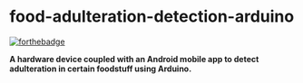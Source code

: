 # food-adulteration-detection-arduino
[![forthebadge](https://forthebadge.com/images/badges/built-for-android.svg)](https://forthebadge.com)

**A hardware device coupled with an Android mobile app to detect adulteration in certain foodstuff using Arduino.**

